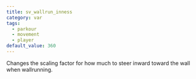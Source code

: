 ```yaml
---
title: sv_wallrun_inness
category: var
tags:
  - parkour
  - movement
  - player
default_value: 360
---
```


Changes the scaling factor for how much to steer inward toward the wall when wallrunning.
